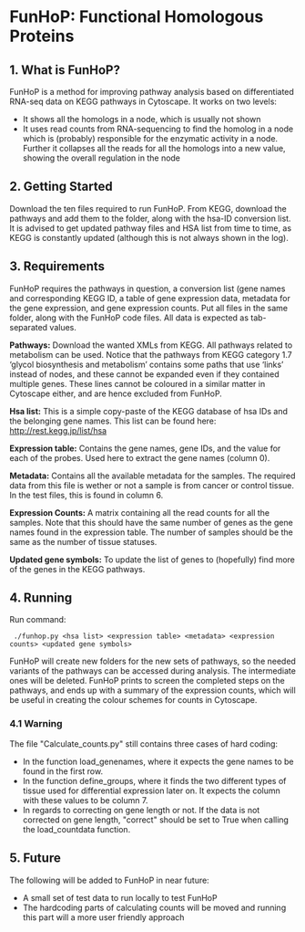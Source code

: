 FunHoP: Functional Homologous Proteins
======================================

## 1. What is FunHoP?
FunHoP is a method for improving pathway analysis based on differentiated RNA-seq data on KEGG pathways in Cytoscape. It works on two levels: 
* It shows all the homologs in a node, which is usually not shown
* It uses read counts from RNA-sequencing to find the homolog in a node which is (probably) responsible for the enzymatic activity in a node. 
	   Further it collapses all the reads for all the homologs into a new value, showing the overall regulation in the node 

## 2. Getting Started
Download the ten files required to run FunHoP. 
From KEGG, download the pathways and add them to the folder, along with the hsa-ID conversion list. It is advised to get updated pathway files and HSA list from time to time, as KEGG is constantly updated (although this is not always shown in the log). 

## 3. Requirements
FunHoP requires the pathways in question, a conversion list (gene names and corresponding KEGG ID, a table of gene expression data, metadata for the gene expression, and gene expression counts. Put all files in the same folder, along with the FunHoP code files. 
All data is expected as tab-separated values. 

**Pathways:** Download the wanted XMLs from KEGG. All pathways related to metabolism can be used. Notice that the pathways from KEGG category 1.7 ‘glycol biosynthesis and metabolism’ contains some paths that use ‘links’ instead of nodes, and these cannot be expanded even if they contained multiple genes. These lines cannot be coloured in a similar matter in Cytoscape either, and are hence excluded from FunHoP. 


**Hsa list:** This is a simple copy-paste of the KEGG database of hsa IDs and the belonging gene names. This list can be found here: http://rest.kegg.jp/list/hsa


**Expression table:** Contains the gene names, gene IDs, and the value for each of the probes. Used here to extract the gene names (column 0).


**Metadata:** Contains all the available metadata for the samples. The required data from this file is wether or not a sample is from cancer or control tissue. In the test files, this is found in column 6. 


**Expression Counts:** A matrix containing all the read counts for all the samples. Note that this should have the same number of genes as the gene names found in the expression table. The number of samples should be the same as the number of tissue statuses. 


**Updated gene symbols:** To update the list of genes to (hopefully) find more of the genes in the KEGG pathways. 


## 4. Running
Run command:
```
 ./funhop.py <hsa list> <expression table> <metadata> <expression counts> <updated gene symbols>
```
FunHoP will create new folders for the new sets of pathways, so the needed variants of the pathways can be accessed during analysis. The intermediate ones will be deleted. FunHoP prints to screen the completed steps on the pathways, and ends up with a summary of the expression counts, which will be useful in creating the colour schemes for counts in Cytoscape.   

### 4.1 Warning
The file "Calculate_counts.py" still contains three cases of hard coding:
* In the function load_genenames, where it expects the gene names to be found in the first row. 
* In the function define_groups, where it finds the two different types of tissue used for differential expression later on. It expects the column with these values to be column 7. 
* In regards to correcting on gene length or not. If the data is not corrected on gene length, "correct" should be set to True when calling the load_countdata function. 


## 5. Future
The following will be added to FunHoP in near future:
* A small set of test data to run locally to test FunHoP
* The hardcoding parts of calculating counts will be moved and running this part will a more user friendly approach


